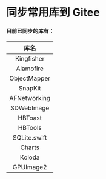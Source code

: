 # 同步常用库到 Gitee

#### 目前已同步的库有：

 库名 |
|:---:|
Kingfisher | 
Alamofire |
ObjectMapper |
SnapKit |
AFNetworking |
SDWebImage |
HBToast |
HBTools |
SQLite.swift |
Charts |
Koloda |
GPUImage2 |